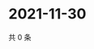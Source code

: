 # 2021-11-30

共 0 条

<!-- BEGIN WEIBO -->
<!-- 最后更新时间 Tue Nov 30 2021 19:06:23 GMT+0800 (China Standard Time) -->

<!-- END WEIBO -->
